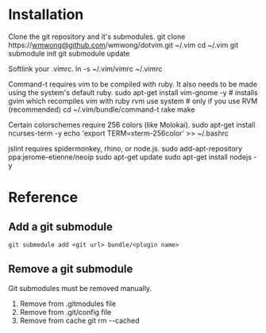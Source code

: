 # Installation

Clone the git repository and it's submodules.
    git clone https://wmwong@github.com/wmwong/dotvim.git ~/.vim
    cd ~/.vim
    git submodule init
    git submodule update

Softlink your .vimrc.
    ln -s ~/.vim/vimrc ~/.vimrc

Command-t requires vim to be compiled with ruby. It also needs to be made using the system's default ruby.
    sudo apt-get install vim-gnome -y # installs gvim which recompiles vim with ruby
    rvm use system # only if you use RVM (recommended)
    cd ~/.vim/bundle/command-t
    rake make

Certain colorschemes require 256 colors (like Molokai).
    sudo apt-get install ncurses-term -y
    echo 'export TERM=xterm-256color' >> ~/.bashrc

jslint requires spidermonkey, rhino, or node.js.
    sudo add-apt-repository ppa:jerome-etienne/neoip 
    sudo apt-get update 
    sudo apt-get install nodejs -y

# Reference

## Add a git submodule

    git submodule add <git url> bundle/<plugin name>

## Remove a git submodule

Git submodules must be removed manually.

1. Remove from .gitmodules file
2. Remove from .git/config file
3. Remove from cache
    git rm --cached <plugin path>
